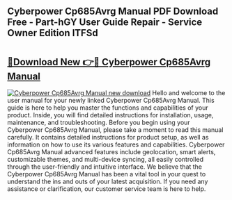 ## Cyberpower Cp685Avrg Manual PDF Download Free - Part-hGY User Guide Repair - Service Owner Edition lTFSd

# <h2><a href="http://bc2675.oget.top/?id=Cyberpower+Cp685Avrg+Manual">🔗Download New 👉🔴 Cyberpower Cp685Avrg Manual</a></h2>

[![Cyberpower Cp685Avrg Manual new download](https://i.imgur.com/5g1atiW.png)](http://bc2675.oget.top/?id=Cyberpower+Cp685Avrg+Manual)
Hello and welcome to the user manual for your newly linked Cyberpower Cp685Avrg Manual. This guide is here to help you master the functions and capabilities of your product. Inside, you will find detailed instructions for installation, usage, maintenance, and troubleshooting. Before you begin using your Cyberpower Cp685Avrg Manual, please take a moment to read this manual carefully. It contains detailed instructions for product setup, as well as information on how to use its various features and capabilities. Cyberpower Cp685Avrg Manual advanced features include geolocation, smart alerts, customizable themes, and multi-device syncing, all easily controlled through the user-friendly and intuitive interface. We believe that the Cyberpower Cp685Avrg Manual has been a vital tool in your quest to understand the ins and outs of your latest acquisition. If you need any assistance or clarification, our customer service team is here to help.
